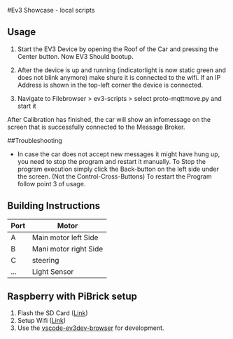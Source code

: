 #Ev3 Showcase - local scripts

## Usage

1. Start the EV3 Device by opening the Roof of the Car and pressing the Center button. 
Now EV3 Should bootup.

2. After the device is up and running (indicatorlight is now static green and does not blink anymore) make shure it is connected to the wifi. If an IP Address is shown in the top-left corner the device is connected.

3. Navigate to Filebrowser > ev3-scripts > select proto-mqttmove.py and start it

After Calibration has finished, the car will show an infomessage on the screen that is successfully connected to the Message Broker.

##Troubleshooting
- In case the car does not accept new messages it might have hung up, you need to stop the program and restart it manually. To Stop the program execution simply click the Back-button on the left side under the screen.  (Not the Control-Cross-Buttons) To restart the Program follow point 3 of usage.


## Building Instructions

| Port | Motor |
| ---- | ----- |
| A    | Main motor left Side |
| B    | Mani motor right Side |
| C    | steering  |
| ...  | Light Sensor |

## Raspberry with PiBrick setup 

1. Flash the SD Card ([Link](https://www.ev3dev.org/docs/getting-started/))
2. Setup Wifi ([Link](https://www.ev3dev.org/docs/tutorials/setting-up-wifi-using-the-command-line/))
3. Use the [vscode-ev3dev-browser](https://github.com/ev3dev/vscode-ev3dev-browser) for development.
